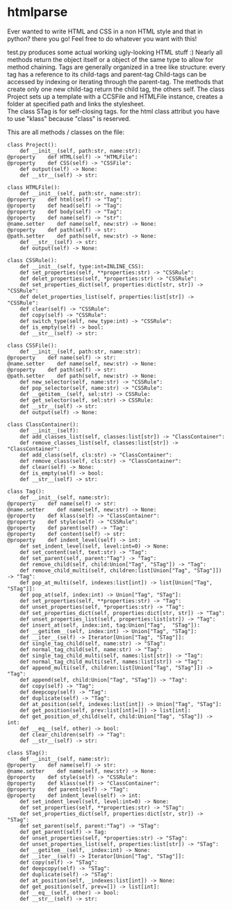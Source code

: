 # htmlparse
Ever wanted to write HTML and CSS in a non HTML style and that in python? there you go!
Feel free to do whatever you want with this!

test.py produces some actual working ugly-looking HTML stuff :)
Nearly all methods return the object itself or a object of the same type to allow for method chaining. 
Tags are generally organized in a tree like structure: every tag has a reference to its child-tags and parent-tag
Child-tags can be accessed by indexing or iterating through the parent-tag. 
The methods that create only one new child-tag return the child tag, the others self.
The class Project sets up a template with a CCSFile and HTMLFile instance, creates a folder at specified path and links the stylesheet.  
The class STag is for self-closing tags.
for the html class attribut you have to use "klass" because "class" is reserved.

This are all methods / classes on the file:
```
class Project():
    def __init__(self, path:str, name:str):
@property    def HTML(self) -> "HTMLFile":
@property    def CSS(self) -> "CSSFile":
    def output(self) -> None:
    def __str__(self) -> str:

class HTMLFile():
    def __init__(self, path:str, name:str):
@property    def html(self) -> "Tag":
@property    def head(self) -> "Tag":
@property    def body(self) -> "Tag":
@property    def name(self) -> "str":
@name.setter    def name(self, new:str) -> None:
@property    def path(self) -> str:
@path.setter    def path(self, new:str) -> None:
    def __str__(self) -> str:
    def output(self) -> None:

class CSSRule():
    def __init__(self, type:int=INLINE_CSS):
    def set_properties(self, **properties:str) -> "CSSRule":
    def delet_properties(self, *properties:str) -> "CSSRule":
    def set_properties_dict(self, properties:dict[str, str]) -> "CSSRule":
    def delet_properties_list(self, properties:list[str]) -> "CSSRule":
    def clear(self) -> "CSSRule":
    def copy(self) -> "CSSRule":
    def switch_type(self, new_type:int) -> "CSSRule":
    def is_empty(self) -> bool:
    def __str__(self) -> str:

class CSSFile():
    def __init__(self, path:str, name:str):
@property    def name(self) -> str:
@name.setter    def name(self, new:str) -> None:
@property    def path(self) -> str:
@path.setter    def path(self, new:str) -> None:
    def new_selector(self, name:str) -> "CSSRule":
    def pop_selector(self, name:str) -> "CSSRule":
    def __getitem__(self, sel:str) -> CSSRule:
    def get_selector(self, sel:str) -> CSSRule:
    def __str__(self) -> str:
    def output(self) -> None:

class ClassContainer():
    def __init__(self):
    def add_classes_list(self, classes:list[str]) -> "ClassContainer":
    def remove_classes_list(self, classes:list[str]) -> "ClassContainer":
    def add_class(self, cls:str) -> "ClassContainer":
    def remove_class(self, cls:str) -> "ClassContainer":
    def clear(self) -> None:
    def is_empty(self) -> bool:
    def __str__(self) -> str:

class Tag():
    def __init__(self, name:str):
@property    def name(self) -> str:
@name.setter    def name(self, new:str) -> None:
@property    def klass(self) -> "ClassContainer":
@property    def style(self) -> "CSSRule":
@property    def parent(self) -> "Tag":
@property    def content(self) -> str:
@property    def indent_level(self) -> int:
    def set_indent_level(self, level:int=0) -> None:
    def set_content(self, text:str) -> "Tag":
    def set_parent(self, parent:"Tag") -> "Tag":
    def remove_child(self, child:Union["Tag", "STag"]) -> "Tag":
    def remove_child_multi(self, children:list[Union["Tag", "STag"]]) -> "Tag":
    def pop_at_multi(self, indexes:list[int]) -> list[Union["Tag", "STag"]]:
    def pop_at(self, index:int) -> Union["Tag", "STag"]:
    def set_properties(self, **properties:str) -> "Tag":
    def unset_properties(self, *properties:str) -> "Tag":
    def set_properties_dict(self, properties:dict[str, str]) -> "Tag":
    def unset_properties_list(self, properties:list[str]) -> "Tag":
    def insert_at(self, index:int, tag:Union["Tag",  "STag"]):
    def __getitem__(self, index:int) -> Union["Tag", "STag"]:
    def __iter__(self) -> Iterator[Union["Tag", "STag"]]:
    def single_tag_child(self, name:str) -> "STag":
    def normal_tag_child(self, name:str) -> "Tag":
    def single_tag_child_multi(self, names:list[str]) -> "Tag":
    def normal_tag_child_multi(self, names:list[str]) -> "Tag":
    def append_multi(self, children:list[Union["Tag", "STag"]]) -> "Tag":
    def append(self, child:Union["Tag", "STag"]) -> "Tag":
    def copy(self) -> "Tag":
    def deepcopy(self) -> "Tag":
    def duplicate(self) -> "Tag":
    def at_position(self, indexes:list[int]) -> Union["Tag", "STag"]:
    def get_position(self, prev:list[int]=[]) -> list[int]:
    def get_position_of_child(self, child:Union["Tag", "STag"]) -> int:
    def __eq__(self, other) -> bool:
    def clear_children(self) -> "Tag":
    def __str__(self) -> str:

class STag():
    def __init__(self, name:str):
@property    def name(self) -> str:
@name.setter    def name(self, new:str) -> None:
@property    def style(self) -> "CSSRule":
@property    def klass(self) -> "ClassContainer":
@property    def parent(self) -> "Tag":
@property    def indent_level(self) -> int:
    def set_indent_level(self, level:int=0) -> None:
    def set_properties(self, **properties:str) -> "STag":
    def set_properties_dict(self, properties:dict[str, str]) -> "STag":
    def set_parent(self, parent:"Tag") -> "STag":
    def get_parent(self) -> Tag:
    def unset_properties(self, *properties:str) -> "STag":
    def unset_properties_list(self, properties:list[str]) -> "STag":
    def __getitem__(self, _index:int) -> None:
    def __iter__(self) -> Iterator[Union["Tag", "STag"]]:
    def copy(self) -> "STag":
    def deepcopy(self) -> "STag":
    def duplicate(self) -> "STag":
    def at_position(self, _indexes:list[int]) -> None:
    def get_position(self, prev=[]) -> list[int]:
    def __eq__(self, other) -> bool:
    def __str__(self) -> str:
```

